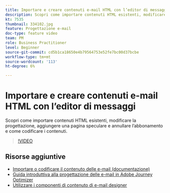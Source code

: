 ```yaml
---
title: Importare e creare contenuti e-mail HTML con l’editor di messaggi
description: Scopri come importare contenuti HTML esistenti, modificare la progettazione, aggiungere una pagina speculare e annullare l’abbonamento e come codificare i contenuti.
kt: 7535
thumbnail: 334102.jpg
feature: Progettazione e-mail
doc-type: feature video
team: PM
role: Business Practitioner
level: Beginner
source-git-commit: cd5b1ca18650e4b79564753e52fe7bc00d37bcbe
workflow-type: tm+mt
source-wordcount: '113'
ht-degree: 6%

---
```



# Importare e creare contenuti e-mail HTML con l’editor di messaggi

Scopri come importare contenuti HTML esistenti, modificare la progettazione, aggiungere una pagina speculare e annullare l’abbonamento e come codificare i contenuti.

>[!VIDEO](https://video.tv.adobe.com/v/334102?quality=12)

## Risorse aggiuntive

* [Importare o codificare il contenuto delle e-mail (documentazione)](https://experienceleague.adobe.com/docs/journey-optimizer/using/create-messages/email-designer/existing-content.html)
* [Guida introduttiva alla progettazione delle e-mail in Adobe Journey Optimizer](https://experienceleague.adobe.com/docs/journey-optimizer/using/create-messages/email-designer/design-emails.html)
* [Utilizzare i componenti di contenuto di e-mail designer](https://experienceleague.adobe.com/docs/journey-optimizer/using/create-messages/email-designer/design-emails.html)
